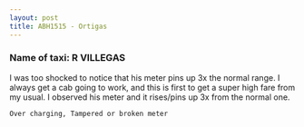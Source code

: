 ```yaml
---
layout: post
title: ABH1515 - Ortigas
---
```


### Name of taxi: R VILLEGAS

I was  too shocked to notice that his meter pins up 3x the normal range. I always get a cab going to work, and this is first to get a super high fare from my usual. I observed his meter and it rises/pins up 3x from the normal one.

```Over charging, Tampered or broken meter```
